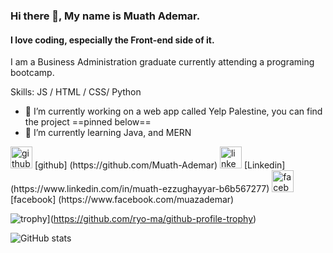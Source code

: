 ### Hi there 👋, My name is Muath Ademar.
#### I love coding, especially the Front-end side of it.
I am a Business Administration graduate currently attending a programing bootcamp.

Skills:  JS / HTML / CSS/ Python

- 🔭 I’m currently working on a web app called Yelp Palestine, you can find the project ==pinned below==
- 🌱 I’m currently learning  Java, and MERN 


<img src='https://cdn.jsdelivr.net/npm/simple-icons@3.0.1/icons/github.svg' alt='github' height='35'> 
[github] (https://github.com/Muath-Ademar)  
<img src='https://cdn.jsdelivr.net/npm/simple-icons@3.0.1/icons/linkedin.svg' alt='linkedin' height='35'> 
[Linkedin] (https://www.linkedin.com/in/muath-ezzughayyar-b6b567277)
<img src='https://cdn.jsdelivr.net/npm/simple-icons@3.0.1/icons/facebook.svg' alt='facebook' height='35'> 
[facebook] (https://www.facebook.com/muazademar)

![trophy](https://github-profile-trophy.vercel.app/?username=Muath-Ademar)](https://github.com/ryo-ma/github-profile-trophy)

![GitHub stats](https://github-readme-stats.vercel.app/api?username=Muath-Ademar&show_icons=true)  

